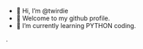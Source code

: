 - 👋 Hi, I’m @twirdie
- 👀 Welcome to my github profile.
- 🌱 I’m currently learning PYTHON coding.

<!---
twirdie/twirdie is a ✨ special ✨ repository because its `README.md` (this file) appears on your GitHub profile.
You can click the Preview link to take a look at your changes.
--->
.
